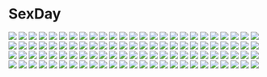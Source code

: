 # SexDay
![](https://konachan.com/image/07152fc8695ee2bc49d5d7ee14f7f7a1/Konachan.com%20-%2029285%20littlewitch%20oyari_ashito.jpg)
![](https://konachan.com/jpeg/d3fe5b93a86dfe08b75b5b213fd7b617/Konachan.com%20-%20203371%20blonde_hair%20blush%20breasts%20cleavage%20fast-runner-2024%20nova%20original%20pink_eyes%20short_hair%20space%20swimsuit%20twintails.jpg)
![](https://konachan.com/image/0a5f087eb9cc8ffff1b3bcbfff213e50/Konachan.com%20-%2045051%20animal_ears%20catgirl%20over_drive.jpg)
![](https://konachan.com/image/cbf7afd3c049e679f16b7e7fb8acc2cc/Konachan.com%20-%2080222%20black_hair%20blue_eyes%20k-on%21%20nakano_azusa%20twintails%20white.jpg)
![](https://konachan.com/image/494f23fff41d2f436b48341a10e4caba/Konachan.com%20-%2099861%20close%20green_hair%20hatsune_miku%20miw%20vocaloid.jpg)
![](https://konachan.com/image/39a4da263e1a39f4bf2ae9bb7e4a45a9/Konachan.com%20-%20245373%20animal%20aqua_eyes%20ass%20bikini%20bow%20brown_hair%20fish%20long_hair%20microphone%20necklace%20original%20pantyhose%20sakeharasu%20short_hair%20skirt%20swimsuit%20wristwear.jpg)
![](https://konachan.com/image/4260862ed48df6418d2be3b9595839e1/Konachan.com%20-%2095968%20blue_eyes%20crying%20megurine_luka%20pink_hair%20tears%20valentine%20vocaloid.jpg)
![](https://konachan.com/image/bc418c6b7ad52a84a8deb35a4c37e539/Konachan.com%20-%20151618%20animal%20blue_hair%20christmas%20hat%20original%20pink_eyes%20shorts%20wolf.jpg)
![](https://konachan.com/jpeg/e5328b4894a6cbcfe6216726aa2c2eec/Konachan.com%20-%20233004%20animal%20bird%20bow%20braids%20candy%20catgirl%20dress%20fang%20fire%20group%20halo%20hat%20long_hair%20necklace%20ponytail%20red_eyes%20red_hair%20reindeer%20snow%20tail%20touhou%20wings%20wink.jpg)
![](https://konachan.com/jpeg/65a2a6947bd4d30df8e2a5f3267a1031/Konachan.com%20-%20206107%202girls%20black_hair%20blue_eyes%20breasts%20brown_hair%20fingering%20futanari%20nipples%20no_bra%20open_shirt%20purple_eyes%20see_through%20shindou_l%20sogahara_anri.jpg)
![](https://konachan.com/image/dadc8e000dce30dba73b4858237f24d8/Konachan.com%20-%2033293%20bikini%20duplicate%20red_eyes%20swimsuit%20tagme.jpg)
![](https://konachan.com/jpeg/e4800d0b18abf9ddbcec34deda7375c9/Konachan.com%20-%2015453%20fang%20suzumiya_haruhi_no_yuutsu%20swimsuit%20tsuruya.jpg)
![](https://konachan.com/image/b31d83a96ee32783e8e0bc087dc6de26/Konachan.com%20-%20202746%20gray_hair%20hatsune_miku%20headphones%20kazuyu-c%20long_hair%20skirt%20thighhighs%20twintails%20vocaloid%20yuki_miku.jpg)
![](https://konachan.com/image/b19eab17243a545367724116d0f4e88f/Konachan.com%20-%2076371%20boots%20glasses%20goggles%20gumi%20headphones%20mirre%20vocaloid.jpg)
![](https://konachan.com/jpeg/0267b489d90a0c7579b583ecc689a201/Konachan.com%20-%20216563%20aliasing%20blush%20bodysuit%20braids%20breasts%20dress%20gloves%20gray_hair%20headband%20long_hair%20otokuyou%20ponytail%20red_eyes%20skintight%20white%20white_hair%20wixoss.jpg)
![](https://konachan.com/jpeg/428abc315cae2faa845c6101ecb74ad2/Konachan.com%20-%20191101%20aqua_hair%20black_hair%20brown_hair%20dress%20flowers%20glasses%20gray_hair%20group%20hat%20long_hair%20male%20miko%20ponytail%20skirt%20sky%20torii%20twintails%20uniform%20wink.jpg)
![](https://konachan.com/image/76b4d51ffc4c2b06d17e33ffdac2b60f/Konachan.com%20-%20114151%20animal_ears%20black_hair%20blush%20catgirl%20cropped%20edogawakid%20gokou_ruri%20nude%20ore_no_imouto_ga_konna_ni_kawaii_wake_ga_nai%20purple_eyes%20tail%20thighhighs.jpg)
![](https://konachan.com/jpeg/a0531d5a5bd5143a00d65cbbf5992856/Konachan.com%20-%20179741%20blood%20blue_eyes%20boots%20breasts%20building%20city%20cleavage%20gun%20knife%20long_hair%20navel%20original%20pink_hair%20rain%20shorts%20skull%20tattoo%20twintails%20water%20weapon.jpg)
![](https://konachan.com/image/7d63f7e23f02488eac7074eb3f447cb7/Konachan.com%20-%2041076%20chibi%20maid%20murakami_suigun.jpg)
![](https://konachan.com/jpeg/c143564e704f36f746a44099323123dd/Konachan.com%20-%20294180%20blonde_hair%20car%20drink%20kneehighs%20original%20purple_eyes%20thkani%20tree.jpg)
![](https://konachan.com/image/1fa958d98321fa13d77f3a9238ab4d0e/Konachan.com%20-%20240502%202girls%20loli%20novcel%20original.jpg)
![](https://konachan.com/jpeg/d3b4998a4e713ade34105367d0fdbdd0/Konachan.com%20-%20274641%20blue_hair%20blush%20bra%20breasts%20censored%20game_cg%20glasses%20green_eyes%20long_hair%20nipples%20panty_pull%20pussy%20shirt%20short_hair%20skirt%20tamahiyo%20underwear.jpg)
![](https://konachan.com/image/eb915cba9e016a8857afcaa2370f436b/Konachan.com%20-%20155655%20anus%20ass%20black_hair%20blonde_hair%20censored%20kitashirakawa_tamako%20misakamitoko0903%20nude%20ponytail%20pussy%20tamako_market%20tokiwa_midori%20yuri.jpg)
![](https://konachan.com/image/49051997ddff5fea44f2615f928c7d48/Konachan.com%20-%2067962%20tagme.jpg)
![](https://konachan.com/image/9c6025478c528a997b83820966e7ebf0/Konachan.com%20-%20127533%20animal%20aqua_eyes%20aqua_hair%20butterfly%20crying%20fish%20flowers%20hatsune_miku%20long_hair%20petals%20skirt%20tie%20vocaloid%20water.jpg)
![](https://konachan.com/jpeg/64d3dd132ce7a9126863dd784cf69eb2/Konachan.com%20-%20176095%20ass%20blonde_hair%20blue_eyes%20breasts%20kamiya_tomoe%20long_hair%20original%20panties%20thighhighs%20underwear%20white%20wink.jpg)
![](https://konachan.com/image/cb51d92ae158c7fa4e278a9557fd34b7/Konachan.com%20-%2058831%20animal_ears%20catgirl%20k-on%21%20nakano_azusa%20tail.jpg)
![](https://konachan.com/jpeg/a72a5e5cac990be39862a382a91687f4/Konachan.com%20-%20216520%202girls%20black_hair%20blonde_hair%20building%20city%20hoodie%20long_hair%20loundraw%20original%20scarf%20short_hair%20signed%20skirt%20stockings%20tie%20yellow_eyes.jpg)
![](https://konachan.com/image/f4151b9eaea575803bf9125bac3c5b89/Konachan.com%20-%20102951%20barefoot%20blonde_hair%20blush%20censored%20cum%20footjob%20long_hair%20panties%20penis%20red_eyes%20school_uniform%20skirt%20striped_panties%20underwear%20upskirt.jpg)
![](https://konachan.com/image/a015b02fd36799fe1e1df5fbe006c462/Konachan.com%20-%20250995%20cameltoe%20close%20jpeg_artifacts%20koizumi_hanayo%20love_live%21_school_idol_project%20navel%20panties%20pool%20realistic%20underwear%20wet%20yohan1754.jpg)
![](https://konachan.com/image/0ee5bf02758ba98a651283bd95eb34ad/Konachan.com%20-%20164670%20clouds%20drink%20horns%20ibuki_suika%20moon%20night%20risutaru%20sake%20sky%20stars%20touhou%20water.jpg)
![](https://konachan.com/image/24e53573aec011cf818910a423508796/Konachan.com%20-%2064744%20mibu_natsuki%20takano_miyuki%20tetsudou_musume%20tomytec.jpg)
![](https://konachan.com/jpeg/9e57c3f1ccd35d0c7d8a4af8c1491a1a/Konachan.com%20-%20251810%20anthropomorphism%20azur_lane%20cropped%20fang%20long_hair%20minutachi%20navel%20no_bra%20pink_hair%20red_eyes%20school_uniform%20skirt%20tattoo%20twintails%20underboob.jpg)
![](https://konachan.com/jpeg/36b0af977e0c556ce3a1eaeaf0412726/Konachan.com%20-%20293480%20aburi%20blonde_hair%20book%20breasts%20censored%20game_cg%20masturbation%20navel%20nude%20orc_soft%20pointed_ears%20pussy%20pussy_juice%20spread_legs.jpg)
![](https://konachan.com/image/1c67235ef4e5ba7dadc3a5cf00690182/Konachan.com%20-%207456%20animal_ears%20bell%20blonde_hair%20blue_eyes%20blush%20catgirl%20food%20kagura_yuuki%20panties%20ribbons%20short_hair%20striped_panties%20tail%20underwear%20waitress.jpg)
![](https://konachan.com/image/966e4fa1caf8d0b62e3b71c83c198bbc/Konachan.com%20-%2030079%20sky%20tagme.jpg)
![](https://konachan.com/jpeg/546ab92c794d586fb12b1e016aa524a7/Konachan.com%20-%20271720%20blush%20elizabeth_bathory_%28fate%29%20fate_grand_order%20fate_%28series%29%20flat_chest%20green_eyes%20horns%20long_hair%20pink_hair%20pointed_ears%20rahato%20tail.jpg)
![](https://konachan.com/jpeg/058f35b6436110ab44688813bad32897/Konachan.com%20-%20299684%2088_flak_%28ash_arms%29%20anthropomorphism%20ash_arms%20gray_hair%20green_eyes%20hat%20long_hair%20mishasimarina0130.jpg)
![](https://konachan.com/image/7fe37435c737b0c0514847ba694e2a6b/Konachan.com%20-%20105064%20aklu%20animal%20bird%20elephant%20tagme.jpg)
![](https://konachan.com/image/a789bd13dd292f51b6e6aa050cdd3d4c/Konachan.com%20-%20102386%20animal%20clouds%20fire%20gugu%20landscape%20moon%20night%20scenic%20stars.jpg)
![](https://konachan.com/jpeg/13570659cef031414b796d1f108371c3/Konachan.com%20-%20169431%20blue_eyes%20braids%20computer%20dress%20game_cg%20girls_be_ambitious%21%20long_hair%20mtu%20necklace%20pink_hair%20score%20yuzuki_fuuka.jpg)
![](https://konachan.com/jpeg/b4ba01b310b78a13f47873feef268813/Konachan.com%20-%2090037%20breasts%20censored%20game_cg%20green_eyes%20koutaro%20minazuki_izumi%20nipples%20orange_hair%20penis%20pussy%20pussy_juice%20sex%20swimsuit%20tropical_kiss%20twinkle%20wet.jpg)
![](https://konachan.com/image/63af5670481132534931aa60ef678200/Konachan.com%20-%20101124%20alena%20boots%20brown_hair%20dragon_quest%20dragon_quest_iv%20dress%20gloves%20hat%20long_hair%20red_eyes.jpg)
![](https://konachan.com/image/b8facfb343a01039990c4368ec3adc8e/Konachan.com%20-%20295384%20barefoot%20black_hair%20blush%20bow%20breasts%20brown_eyes%20cum%20headband%20long_hair%20nipples%20original%20paizuri%20spread_legs%20tsukana_%28saba_mizore%29.jpg)
![](https://konachan.com/image/7420be84c6a0918bf99c3a874c7291b1/Konachan.com%20-%20250467%20animal%20brown_hair%20card_captor_sakura%20green_eyes%20hat%20kero%20kinomoto_sakura%20short_hair%20tagme_%28artist%29%20wand%20wings.jpg)
![](https://konachan.com/jpeg/54110bce2fe4c1245abf1fcea5cb0cf7/Konachan.com%20-%20256918%20ass%20blonde_hair%20blush%20bodysuit%20breasts%20chain%20choker%20cleavage%20fate_%28series%29%20flowers%20gloves%20green_eyes%20headdress%20miko_92%20petals%20skirt_lift%20thighhighs.jpg)
![](https://konachan.com/jpeg/e2c65d3312ec6d3bc005bc7691b60d0e/Konachan.com%20-%20289558%20bow%20collar%20cropped%20dress%20gray_hair%20long_hair%20myo_ne%20original%20pointed_ears%20red_eyes%20ribbons%20shirt.jpg)
![](https://konachan.com/image/a5189ac3b5c2baf3d59316614c8752ed/Konachan.com%20-%20300371%20bisonbison%20black_hair%20brown_eyes%20butterfly%20cape%20fate_kaleid_liner_prisma_illya%20fate_%28series%29%20long_hair%20miyu_edelfelt%20thighhighs%20twintails.jpg)
![](https://konachan.com/image/533b16c15c2224494208477fc058bf26/Konachan.com%20-%2025939%20love_hina%20maehara_shinobu%20panties%20underwear.jpg)
![](https://konachan.com/image/ddc1cdb8961644b32efb14d4515e59a7/Konachan.com%20-%20197757%202girls%20aqua_eyes%20bell%20bikini%20breasts%20cherry%20christmas%20cleavage%20food%20fruit%20ice_cream%20long_hair%20original%20red_eyes%20swimsuit%20watermark%20wristwear.jpg)
![](https://konachan.com/jpeg/959d2a28bc783e7f064ae6196773a72b/Konachan.com%20-%20267983%20braids%20brave_girl_ravens%20breasts%20brown_eyes%20eyepatch%20game_cg%20green_hair%20long_hair%20navel%20nipples%20penis%20pussy%20tagme_%28artist%29%20tears%20uncensored.jpg)
![](https://konachan.com/jpeg/ede238bd371644a3b5a33d7e3dcfe499/Konachan.com%20-%20242138%202girls%20black_hair%20breasts%20cleavage%20horns%20hug%20long_hair%20original%20pointed_ears%20red_eyes%20red_hair%20short_hair%20signed%20viola_%28seed%29%20waifu2x%20water.jpg)
![](https://konachan.com/jpeg/91de1530e1b24f7e1a13ad637b5b956a/Konachan.com%20-%20161026%20bed%20black_hair%20blush%20breasts%20game_cg%20long_hair%20mizuno_rin%20nipples%20no_bra%20panties%20purple_eyes%20reminiscence%20spread_legs%20thighhighs%20tigre_soft%20underwear.jpg)
![](https://konachan.com/image/295ef23c96bf5c7dc8f28e8a888bd760/Konachan.com%20-%20165394%202girls%20blonde_hair%20breasts%20dress%20ginta%20halloween%20hat%20nipples%20no_bra%20open_shirt%20orange_eyes%20pink_hair%20purple_eyes%20thighhighs%20yuri.jpg)
![](https://konachan.com/image/209efb217726257afe564f8204e495ed/Konachan.com%20-%20144397%20ass%20ass_grab%20breasts%20cum%20demon%20horns%20nipples%20panties%20pink_hair%20q-gaku%20scan%20short_hair%20stockings%20succubus%20tail%20underwear%20waffle%20wings%20yellow_eyes.jpg)
![](https://konachan.com/jpeg/6f76db0cc34d7b5a9444fb4ea19ae0e5/Konachan.com%20-%20244952%20animal_ears%20aqua_eyes%20blush%20code_geass%20kallen_stadtfeld%20pink_hair%20short_hair%20tail%20transparent%20vector.jpg)
![](https://konachan.com/image/8f454696c5a608564cd1bb0cfed0d3bc/Konachan.com%20-%20113346%20gayprince%20miyako_yoshika%20touhou.jpg)
![](https://konachan.com/jpeg/120ce52d7011e04f593858457fdce8e9/Konachan.com%20-%20193901%20blush%20breasts%20cameltoe%20dengeki_hime%20himeguri_karin%20japanese_clothes%20kimono%20logo%20long_hair%20lump_of_sugar%20nipples%20no_bra%20open_shirt%20panties%20underwear.jpg)
![](https://konachan.com/image/bc2a37492a649fae661199d01e703196/Konachan.com%20-%20270790%202girls%20hat%20kirisame_marisa%20patchouli_knowledge%20space%20stars%20tagme_%28artist%29%20touhou.jpg)
![](https://konachan.com/image/e6b2b7efae10b891bf4029802b1fb42d/Konachan.com%20-%20194350%20animal_ears%20aura_kingdom%20bikini%20blush%20bunnygirl%20loli%20male%20panties%20pink_hair%20shennai_misha%20striped_panties%20summer%20swimsuit%20underwear%20windmill.jpg)
![](https://konachan.com/image/b24231249280271fbf467a0c2b56e2e4/Konachan.com%20-%2075159%20hatsune_miku%20red_eyes%20rowya%20twintails%20vocaloid%20wings.jpg)
![](https://konachan.com/image/d961734b68251a3a7d1cb03e56d26dd4/Konachan.com%20-%2081564%20cirno%20clouds%20fairy%20hakurei_reimu%20japanese_clothes%20kirisame_marisa%20miko%20morino_hon%20sky%20touhou%20water%20witch.jpg)
![](https://konachan.com/image/e4a3d52fa2ea2fe3731ecc6a9b49108a/Konachan.com%20-%20241867%202girls%20black_eyes%20black_hair%20bow%20breasts%20catgirl%20clouds%20crown%20gloves%20grass%20hat%20kaban%20pantyhose%20serval%20short_hair%20shorts%20skirt%20sky%20tail%20thighhighs%20tree.jpg)
![](https://konachan.com/image/b7a8848df562337486d5a817121241a9/Konachan.com%20-%20180192%20armor%20original%20pixiv_fantasia%20signed%20swd3e2%20sword%20weapon.jpg)
![](https://konachan.com/jpeg/6c1c2255d74f02c22b35737752b4192e/Konachan.com%20-%2060728%20cube%20game_cg%20kantoku%20miyazawa_midori%20natsu_no_ame%20night%20panties%20sky%20stars%20underwear.jpg)
![](https://konachan.com/image/69d1dbf3a2a0cd3fee981c270440cf58/Konachan.com%20-%2095372%20armor%20beach%20dragon%20masariro%20original%20pixiv_fantasia%20red_eyes%20water%20weapon%20white_hair.jpg)
![](https://konachan.com/image/d5378953eb7787961b87a54f9e93c71c/Konachan.com%20-%2099184%20akatsuki_no_goei%20animal%20blue_hair%20dog%20game_cg%20kanzaki_moe%20red_eyes%20school_uniform%20syangrila%20tomose_shunsaku.jpg)
![](https://konachan.com/image/0a7d862673cb802cb0a3d5c49f32f936/Konachan.com%20-%20154135%20butterfly%20kazari_tayu%20long_hair%20original.jpg)
![](https://konachan.com/image/e4dc78273299855a41c5b4d049c3d48b/Konachan.com%20-%20303430%20animal%20blue_hair%20bubbles%20essual_%28layer_world%29%20fish%20logo%20long_hair%20mermaid%20necklace%20red_eyes%20underwater%20water%20zenonzard.jpg)
![](https://konachan.com/image/75ce57c77f96de8f17f34bab7a3e4c46/Konachan.com%20-%2012466%20riesz%20seiken_densetsu%20seiken_densetsu_3.jpg)
![](https://konachan.com/jpeg/b5988bdfc2c9be5b3f5e2a78024bc921/Konachan.com%20-%20291192%20bed%20black_hair%20blush%20breasts%20brown_hair%20censored%20game_cg%20green_eyes%20kiss%20kneehighs%20long_hair%20male%20marmalade%20nipples%20penis%20pussy_juice%20sex%20short_hair.jpg)
![](https://konachan.com/image/d8fa6a6bfb08d0eed43368223b27cf2e/Konachan.com%20-%20104794%20aragaki_ayase%20dress%20hat%20jpeg_artifacts%20lolita_fashion%20long_hair%20pantyhose%20purple_eyes%20purple_hair%20tsurusaki_takahiro%20white.jpg)
![](https://konachan.com/image/b6b3fa95f4ef0405802f826998b8a27e/Konachan.com%20-%2090952%20blonde_hair%20brown_eyes%20brown_hair%20flyable_heart%20food%20inaba_yui%20itou_noiji%20pink_eyes%20school_uniform%20sumeragi_amane.jpg)
![](https://konachan.com/image/b45703375e752f373bbdbc9fc106b964/Konachan.com%20-%2038739%20bekkankou%20feena_fam_earthlight%20yoake_mae_yori_ruri_iro_na.jpg)
![](https://konachan.com/jpeg/1d2a80499d0b0dbdca8b3a2a8ff83161/Konachan.com%20-%20145834%20bed%20blue_hair%20blush%20bra%20flat_chest%20game_cg%20long_hair%20navel%20nipples%20open_shirt%20panties%20skirt%20spread_legs%20tenmaso%20thighhighs%20underwear%20upskirt%20whirlpool.jpg)
![](https://konachan.com/image/6c68d5c7eda49ab6eb529410fd6e7602/Konachan.com%20-%20135755%20apron%20blush%20chibi%20drink%20fish%20food%20fruit%20group%20hat%20kirby%20lucas%20luigi%20mario%20moon%20mother%20ness%20night%20pichu%20pit%20popo%20r.o.b%20sonic%20tail%20toad%20wario%20yoshi.jpg)
![](https://konachan.com/image/9c3aacc4cede2e166789421daefd39fa/Konachan.com%20-%20171659%20blonde_hair%20blue_eyes%20bow%20breasts%20cleavage%20dangan-ronpa%20enoshima_junko%20kneehighs%20long_hair%20monokuma%20panties%20ringovalent%20skirt%20tie%20twintails%20underwear.jpg)
![](https://konachan.com/jpeg/221ab52c763f07d7b54d589e73317612/Konachan.com%20-%20107300%20ghibli%20howl%20howl%27s_moving_castle%20male%20sophie_hatter.jpg)
![](https://konachan.com/jpeg/759462bb67ce88ff214671f8b9f33103/Konachan.com%20-%20229587%20ass%20bicycle%20brown_eyes%20brown_hair%20elbow_gloves%20gloves%20hitomi_kazuya%20logo%20short_hair%20skintight%20thighhighs%20white.jpg)
![](https://konachan.com/image/16d8ef07163b2a6bd9d9d7943589ed39/Konachan.com%20-%20120853%20gasai_yuno%20mirai_nikki%20weapon.jpg)
![](https://konachan.com/image/5774fd9ba1ead7193a9b28f0735a68ff/Konachan.com%20-%2013987%20comic_party%20gloves%20headphones%20takase_mizuki.jpg)
![](https://konachan.com/image/4d22b8eaa90661b85944463a16107f70/Konachan.com%20-%20163563%20anal%20animal_ears%20anus%20ass%20black_hair%20breasts%20catgirl%20couch%20dildo%20gokou_ruri%20naikaku_takame%20nipples%20pussy%20tail%20uncensored%20urine%20vibrator.jpg)
![](https://konachan.com/image/d429ee87bc0c43669792b0e510769619/Konachan.com%20-%20230047%20bow%20breasts%20catgirl%20cleavage%20dress%20gloves%20group%20halloween%20hat%20horns%20ilo%20long_hair%20moon%20night%20pumpkin%20signed%20stockings%20tail%20twintails%20wings%20witch.jpg)
![](https://konachan.com/jpeg/2d36afc9762a462f7016dc3bc93bbba0/Konachan.com%20-%20196629%20blue_eyes%20breasts%20censored%20fellatio%20game_cg%20handjob%20kannon_ouji%20katou_riko%20long_hair%20nipples%20penis%20red_eyes%20red_hair%20short_hair%20tagme%20white_hair.jpg)
![](https://konachan.com/image/b11e452c8bba89b7456bb7c7f8824d38/Konachan.com%20-%20297864%20animal%20boots%20bubbles%20dress%20fate_%28series%29%20glasses%20jjeono%20mash_kyrielight%20pantyhose%20purple_eyes%20purple_hair%20short_hair%20tie%20underwater%20water.jpg)
![](https://konachan.com/jpeg/b828f6aa862ba580d23a4a066df54483/Konachan.com%20-%20138658%20black_hair%20blonde_hair%20blue_eyes%20braids%20cher_erna%20game_cg%20gray_hair%20green_eyes%20group%20kimono%20ogura_minamo%20purple_eyes%20red_hair%20yashio_riho.jpg)
![](https://konachan.com/jpeg/ea630ee6471d4224a2eea72aa6f425b7/Konachan.com%20-%20206761%20all_male%20anmi%20butterfly%20houkago_no_pleiades%20long_hair%20male%20minato_%28houkago_no_pleiades%29%20red_hair%20shirt%20tie.jpg)
![](https://konachan.com/image/766024552706aded7118caec038ce16e/Konachan.com%20-%20200820%20animal%20anthropomorphism%20bird%20gendo0032%20gloves%20gray_hair%20green_eyes%20headband%20kantai_collection%20katori_%28kancolle%29%20pantyhose%20signed%20uniform%20water.jpg)
![](https://konachan.com/image/a93caf010e9aeb531c459fd9a98cc88b/Konachan.com%20-%2087319%20aqua_eyes%20aqua_hair%20boots%20hatsune_miku%20long_hair%20rkp%20twintails%20umbrella%20vocaloid%20water.jpg)
![](https://konachan.com/image/68c097226a9b01d92f779c67c556398c/Konachan.com%20-%2046102%20japanese_clothes%20miko%20nagomi.jpg)
![](https://konachan.com/jpeg/6ea0cc22633f2373837eda78bd42a180/Konachan.com%20-%20107898%20animal_ears%20catgirl%20girls_avenue%20thighhighs%20third-party_edit.jpg)
![](https://konachan.com/jpeg/ad9e813abda9c08a65b543a591748d1c/Konachan.com%20-%20199441%20armor%20group%20long_hair%20military%20orange_hair%20original%20pixiv_fantasia%20ponytail%20red_eyes%20skirt%20staff%20sword%20thighhighs%20weapon%20zettai_ryouiki%20zxq.jpg)
![](https://konachan.com/image/9c43d2c2a26e244b60f449ebc5e57aab/Konachan.com%20-%20180998%20airship%20animal%20barefoot%20bird%20boat%20brown_hair%20building%20clouds%20cross%20dress%20leaves%20necklace%20original%20ruins%20scenic%20short_hair%20sky%20water%20wristwear.jpg)
![](https://konachan.com/image/f81606a93dc7f9f8296fdbcde7d512cc/Konachan.com%20-%20115837%20akiyama_mio%20black_rock_shooter%20crossover%20hatsune_miku%20hirasawa_yui%20k-on%21%20kuroi_mato%20nagato_yuki%20suzumiya_haruhi%20vocaloid%20zhuxiao517%20zoom_layer.jpg)
![](https://konachan.com/jpeg/7ab407f045e64a82006f432af148724e/Konachan.com%20-%20261504%20ass%20breasts%20cait%20darling_in_the_franxx%20green_eyes%20horns%20long_hair%20nipples%20pink_hair%20pussy%20uncensored%20zero_two.jpg)
![](https://konachan.com/jpeg/52ecb90dfab423b3a71ade2801ef3535/Konachan.com%20-%20253157%202girls%20anthropomorphism%20ass%20bed%20blonde_hair%20blush%20breasts%20brown_eyes%20long_hair%20mia_%28kuja999%29%20nipples%20nude%20purple_hair%20thighhighs%20yellow_eyes%20yuri.jpg)
![](https://konachan.com/image/f886847f825760e2cdbcb681f3034ad1/Konachan.com%20-%2090379%20angel%20cradle%20eyepatch%20misaki_kurehito%20original%20wings.jpg)
![](https://konachan.com/jpeg/cca174699b4413d6993ef52f6f06e982/Konachan.com%20-%20168527%20animal_ears%20blush%20bow%20breasts%20bunny_ears%20choker%20cleavage%20corset%20gradient%20gray_hair%20headband%20long_hair%20original%20pantyhose%20pink_eyes%20twintails.jpg)
![](https://konachan.com/image/16c32f9d12393db12159364b8f126dd5/Konachan.com%20-%20147635%20akita_neru%20blonde_hair%20blush%20kuroi_%28liar-player%29%20long_hair%20necklace%20phone%20ponytail%20vocaloid.jpg)
![](https://konachan.com/image/433cab4f92262723a40b5c7f7a7b9196/Konachan.com%20-%2049933%20hatsune_miku%20vocaloid.jpg)
